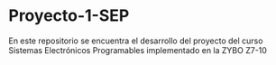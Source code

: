# Proyecto-1-SEP
En este repositorio se encuentra el desarrollo del proyecto del curso Sistemas Electrónicos Programables implementado en la ZYBO Z7-10
